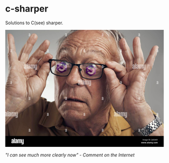 # c-sharper
Solutions to C(see) sharper.

![](c-sharper.jpg)

*"I can see much more clearly now" - Comment on the Internet*
